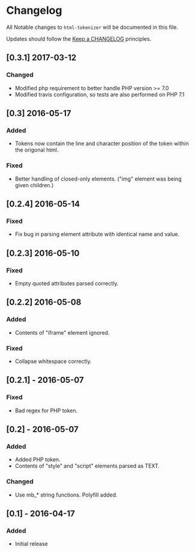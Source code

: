 # Changelog

All Notable changes to `html-tokenizer` will be documented in this file.

Updates should follow the [Keep a CHANGELOG](http://keepachangelog.com/) principles.

## [0.3.1] 2017-03-12
### Changed
- Modified php requirement to better handle PHP version >= 7.0
- Modified travis configuration, so tests are also performed on PHP 7.1

## [0.3] 2016-05-17

### Added
- Tokens now contain the line and character position of the token within the origonal html.

### Fixed
- Better handling of closed-only elements.  ("img" element was being given children.)

## [0.2.4] 2016-05-14

### Fixed
- Fix bug in parsing element attribute with identical name and value.

## [0.2.3] 2016-05-10

### Fixed
- Empty quoted attributes parsed correctly.

## [0.2.2] 2016-05-08

### Added
- Contents of "iframe" element ignored.

### Fixed
- Collapse whitespace correctly.

## [0.2.1] - 2016-05-07

### Fixed
- Bad regex for PHP token.

## [0.2] - 2016-05-07

### Added
- Added PHP token.
- Contents of "style" and "script" elements parsed as TEXT.

### Changed
- Use mb_* string functions.  Polyfill added.

## [0.1] - 2016-04-17

### Added
- Initial release
